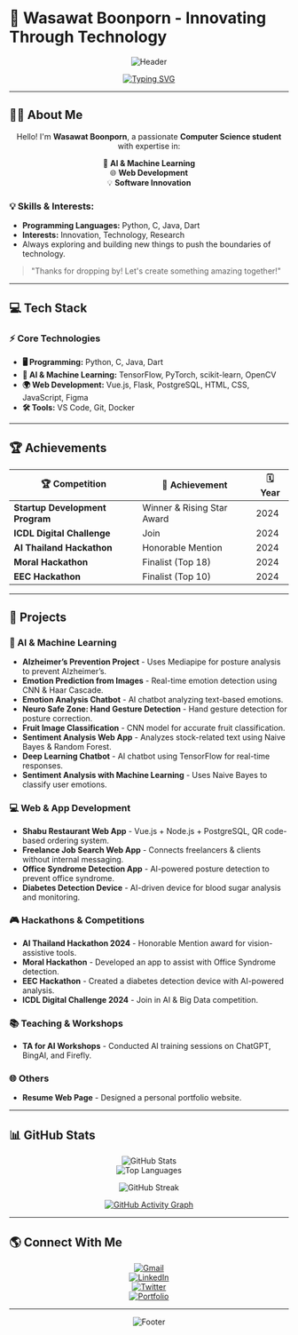 # 🌟 Wasawat Boonporn - Innovating Through Technology

<div align="center">

![Header](https://capsule-render.vercel.app/api?type=waving&color=gradient&customColorList=6,11,20&height=300&section=header&text=Wasawat%20Boonporn&fontSize=90&animation=twinkling&fontAlignY=35&desc=Innovating%20Through%20Technology&descSize=20&descAlignY=55&fontColor=d6ace6)

[![Typing SVG](https://readme-typing-svg.demolab.com?font=Fira+Code&weight=600&size=24&duration=4000&pause=1000&color=6B8AF7&center=true&vCenter=true&multiline=true&random=false&width=500&height=100&lines=AI+%26+Machine+Learning+Engineer;Full+Stack+Developer;Innovation+Creator)](https://git.io/typing-svg)

</div>

---

## 👨‍💻 About Me  

<div align="center">

Hello! I'm **Wasawat Boonporn**, a passionate **Computer Science student** with expertise in:

🚀 **AI & Machine Learning**  
🌐 **Web Development**  
💡 **Software Innovation**  

</div>

### 💡 Skills & Interests:
- **Programming Languages:** Python, C, Java, Dart  
- **Interests:** Innovation, Technology, Research  
- Always exploring and building new things to push the boundaries of technology.

> "Thanks for dropping by! Let's create something amazing together!"

---

## 💻 Tech Stack

### ⚡ Core Technologies
- **🖥️ Programming:** Python, C, Java, Dart
- **🤖 AI & Machine Learning:** TensorFlow, PyTorch, scikit-learn, OpenCV
- **🌍 Web Development:** Vue.js, Flask, PostgreSQL, HTML, CSS, JavaScript, Figma
- **🛠️ Tools:** VS Code, Git, Docker

---

## 🏆 Achievements

<div align="center">

| 🏆 Competition | 🥇 Achievement | 🗓️ Year |
|-------------|------------|------|
| **Startup Development Program** | Winner & Rising Star Award | 2024 |
| **ICDL Digital Challenge** | Join | 2024 |
| **AI Thailand Hackathon** | Honorable Mention | 2024 |
| **Moral Hackathon** | Finalist (Top 18) | 2024 |
| **EEC Hackathon** | Finalist (Top 10) | 2024 |

</div>

---

## 📂 Projects

### 🤖 AI & Machine Learning
- **Alzheimer’s Prevention Project** - Uses Mediapipe for posture analysis to prevent Alzheimer’s.  
- **Emotion Prediction from Images** - Real-time emotion detection using CNN & Haar Cascade.  
- **Emotion Analysis Chatbot** - AI chatbot analyzing text-based emotions.  
- **Neuro Safe Zone: Hand Gesture Detection** - Hand gesture detection for posture correction.  
- **Fruit Image Classification** - CNN model for accurate fruit classification.  
- **Sentiment Analysis Web App** - Analyzes stock-related text using Naive Bayes & Random Forest.  
- **Deep Learning Chatbot** - AI chatbot using TensorFlow for real-time responses.  
- **Sentiment Analysis with Machine Learning** - Uses Naive Bayes to classify user emotions.  

### 💻 Web & App Development
- **Shabu Restaurant Web App** - Vue.js + Node.js + PostgreSQL, QR code-based ordering system.  
- **Freelance Job Search Web App** - Connects freelancers & clients without internal messaging.  
- **Office Syndrome Detection App** - AI-powered posture detection to prevent office syndrome.  
- **Diabetes Detection Device** - AI-driven device for blood sugar analysis and monitoring.  

### 🎮 Hackathons & Competitions
- **AI Thailand Hackathon 2024** - Honorable Mention award for vision-assistive tools.  
- **Moral Hackathon** - Developed an app to assist with Office Syndrome detection.  
- **EEC Hackathon** - Created a diabetes detection device with AI-powered analysis.  
- **ICDL Digital Challenge 2024** - Join in AI & Big Data competition.  

### 📚 Teaching & Workshops
- **TA for AI Workshops** - Conducted AI training sessions on ChatGPT, BingAI, and Firefly.  

### 🌐 Others
- **Resume Web Page** - Designed a personal portfolio website.  

---

## 📊 GitHub Stats

<div align="center">

![GitHub Stats](https://github-readme-stats-eight-theta.vercel.app/api?username=IsNName&show_icons=true&theme=tokyonight&include_all_commits=true&count_private=true)  
![Top Languages](https://github-readme-stats-eight-theta.vercel.app/api/top-langs/?username=IsNName&layout=compact&langs_count=8&theme=tokyonight)  

![GitHub Streak](https://github-readme-streak-stats.herokuapp.com/?user=IsNName&theme=tokyonight)  

[![GitHub Activity Graph](https://github-readme-activity-graph.vercel.app/graph?username=IsNName&theme=react-dark&hide_border=true&bg_color=0D1117&line=6B8AF7&point=9376f9)](https://github.com/ashutosh00710/github-readme-activity-graph)

</div>

---

## 🌎 Connect With Me

<div align="center">

[![Gmail](https://img.shields.io/badge/Gmail-D14836?style=for-the-badge&logo=gmail&logoColor=white)](mailto:wasawat.boonporn@example.com)  
[![LinkedIn](https://img.shields.io/badge/LinkedIn-0077B5?style=for-the-badge&logo=linkedin&logoColor=white)](https://linkedin.com/in/wasawatboonporn)  
[![Twitter](https://img.shields.io/badge/Twitter-1DA1F2?style=for-the-badge&logo=twitter&logoColor=white)](https://twitter.com/WasawatB)  
[![Portfolio](https://img.shields.io/badge/Portfolio-FF7139?style=for-the-badge&logo=Firefox-Browser&logoColor=white)](#)  

</div>

---

<div align="center">

![Footer](https://capsule-render.vercel.app/api?type=waving&color=gradient&customColorList=6,11,20&height=150&section=footer)

</div>

